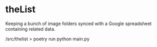 # theList
Keeping a bunch of image folders synced with a Google spreadsheet containing related data.

/src/thelist > poetry run python main.py
